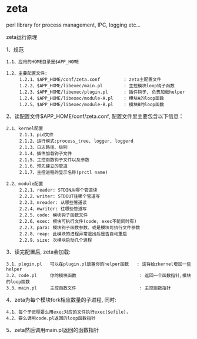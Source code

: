 zeta
====

perl library for process management, IPC, logging etc...

zeta运行原理

1、规范

    1.1、应用的HOME目录是$APP_HOME

    1.2、主要配置文件:
         1.2.1、$APP_HOME/conf/zeta.conf         : zeta主配置文件
         1.2.2、$APP_HOME/libexec/main.pl        : 主控模块loop钩子函数
         1.2.3、$APP_HOME/libexec/plugin.pl      : 插件钩子, 负责加载helper
         1.2.4、$APP_HOME/libexec/module-A.pl    : 模块A的loop函数
         1.2.5、$APP_HOME/libexec/module-B.pl    : 模块B的loop函数

2、读配置文件$APP_HOME/conf/zeta.conf, 配置文件里主要包含以下信息：

    2.1、kernel配置
         2.1.1、pid文件
         2.1.2、运行模式:process_tree, logger, loggerd
         2.1.3、日志路径、级别
         2.1.4、插件加载钩子文件
         2.1.5、主控函数钩子文件以及参数
         2.1.6、预先建立的管道
         2.1.7、主控进程的显示名称(prctl name)

    2.2、module配置
         2.2.1、reader: STDIN从哪个管道读
         2.2.2、writer: STDOUT往哪个管道写
         2.2.3、mreader: 从哪些管道读
         2.2.4、mwriter: 往哪些管道写
         2.2.5、code: 模块钩子函数文件
         2.2.6、exec: 模块可执行文件(code, exec不能同时有)
         2.2.7、para: 模块钩子函数参数、或是模块可执行文件参数
         2.2.8、reap: 此模块的进程异常退出后是否自动重启
         2.2.9、size: 次模块启动几个进程

3、读完配置后, zeta会加载:
    
    3.1、plugin.pl   可以在plugin.pl放置你的helper函数   : 这将给zkernel增加一些helper
    3.2、code.pl     你的模块函数                        : 返回一个函数指针,模块的loop函数
    3.3、main.pl     主控函数文件                        : 主控函数指针

4、zeta为每个模块fork相应数量的子进程, 同时:

    4.1、每个子进程要么用exec对应的文件执行exec($efile)， 
    4.2、要么调用code.pl返回的loop函数指针

5、zeta然后调用main.pl返回的函数指针
   

